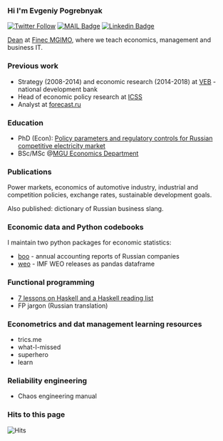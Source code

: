 ### Hi I'm Evgeniy Pogrebnyak

[![Twitter Follow](https://img.shields.io/twitter/follow/PogrebnyakE?label=Follow&style=social)](https://twitter.com/PogrebnyakE)
[![MAIL Badge](https://img.shields.io/badge/-e.pogrebnyak@gmail.com-c14438?style=flat-square&logo=Gmail&logoColor=white&link=mailto:e.pogrebnyak@gmail.com)](mailto:e.pogrebnyak@gmail.com)
[![Linkedin Badge](https://img.shields.io/badge/-eeppoo-blue?style=flat-square&logo=Linkedin&logoColor=white&link=https://www.linkedin.com/in/eeppoo/)](https://www.linkedin.com/in/eeppoo/) 

[Dean](https://mgimo.ru/people/pogrebnyak) at [Finec MGIMO](https://finec.mgimo.ru), where we teach economics, management and business IT. 
  
### Previous work

  - Strategy (2008-2014) and economic research (2014-2018) at [VEB](https://veb.ru/) - national development bank
  - Head of economic policy research at [ICSS](https://icss.ru)
  - Analyst at [forecast.ru](http://www.forecast.ru/)

### Education

- PhD (Econ): [Policy parameters and regulatory controls for Russian competitive electricity market](https://ecfor.ru/publication/mehanizmy-regulirovaniya-elektroenergetiki-rossii/) 
- BSc/MSc @[MGU Economics Department](https://www.econ.msu.ru/)

### Publications

Power markets, economics of automotive industry, industrial and competition policies, exchange rates, 
sustainable development goals.

Also published: dictionary of Russian business slang.

### Economic data and Python codebooks

I maintain two python packages for economic statistics:

- [boo](https://github.com/ru-corporate/boo/) - annual accounting reports of Russian companies 
- [weo](https://github.com/epogrebnyak/weo-reader) - IMF WEO releases as pandas dataframe

### Functional programming

- [7 lessons on Haskell and a Haskell reading list](https://github.com/epogrebnyak/haskell-intro)
- FP jargon (Russian translation)

### Econometrics and dat management learning resources

- trics.me
- what-I-missed
- superhero
- learn

### Reliability engineering

- Chaos engineering manual

### Hits to this page

![Hits](https://hitcounter.pythonanywhere.com/count/tag.svg?url=https%3A%2F%2Fgithub.com%2Fepogrebnyak%2Fepogrebnyak)
